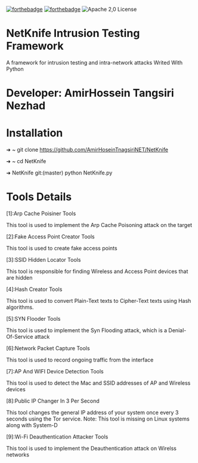 [![forthebadge](https://forthebadge.com/images/badges/made-with-python.svg)](https://forthebadge.com)
[![forthebadge](https://forthebadge.com/images/badges/built-with-love.svg)](https://forthebadge.com)
![Apache 2,0 License](https://img.shields.io/badge/license-Apache%202.0-blue)
# NetKnife Intrusion Testing Framework
A framework for intrusion testing and intra-network attacks
Writed With Python 

# Developer: AmirHossein Tangsiri Nezhad

# Installation
➜  ~ git clone https://github.com/AmirHoseinTnagsiriNET/NetKnife 

➜  ~ cd NetKnife 

➜  NetKnife git:(master) python NetKnife.py 

# Tools Details 

[1]:Arp Cache Poisiner Tools

This tool is used to implement the Arp Cache Poisoning attack on the target

[2]:Fake Access Point Creator Tools

This tool is used to create fake access points

[3]:SSID Hidden Locator Tools

This tool is responsible for finding Wireless and Access Point devices that are hidden

[4]:Hash Creator Tools

This tool is used to convert Plain-Text texts to Cipher-Text texts using Hash algorithms.

[5]:SYN Flooder Tools

This tool is used to implement the Syn Flooding attack, which is a Denial-Of-Service attack

[6]:Network Packet Capture Tools

This tool is used to record ongoing traffic from the interface

[7]:AP And WIFI Device Detection Tools

This tool is used to detect the Mac and SSID addresses of AP and Wireless devices

[8]:Public IP Changer In 3 Per Second

This tool changes the general IP address of your system once every 3 seconds using the Tor service.
Note: This tool is missing on Linux systems along with System-D

[9]:Wi-Fi Deauthentication Attacker Tools

This tool is used to implement the Deauthentication attack on Wirelss networks
